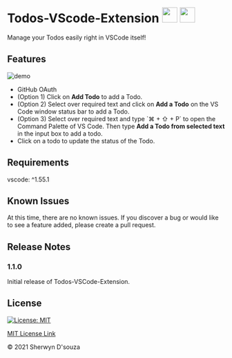 # Todos-VScode-Extension <img src="https://upload.wikimedia.org/wikipedia/commons/thumb/9/9a/Visual_Studio_Code_1.35_icon.svg/1024px-Visual_Studio_Code_1.35_icon.svg.png" height="35px" width="35px"/> <img src="https://freepngimg.com/download/android/62306-do-task-to-icons-list-item-computer.png" height="35px" width="35px"/>

Manage your Todos easily right in VSCode itself!

## Features

![demo](https://i.ibb.co/k1CFh8f/demo.gif)

<ul>
  <li>GitHub OAuth</li>
  <li>(Option 1) Click on <b>Add Todo</b> to add a Todo.</li>
  <li>(Option 2) Select over required text and click on <b>Add a Todo</b> on the VS Code window status bar to add a Todo.</li>
  <li>(Option 3) Select over required text and type `⌘ + ⇧ + P` to open the Command Palette of VS Code. Then type <b>Add a Todo from selected text</b> in the input box to add a todo.</li>
  <li>Click on a todo to update the status of the Todo.</li>
</ul>

## Requirements

vscode: ^1.55.1

## Known Issues

At this time, there are no known issues. If you discover a bug or would like to see a feature added, please create a pull request.

## Release Notes

### 1.1.0

Initial release of Todos-VSCode-Extension.

## License

[![License: MIT](https://img.shields.io/badge/License-MIT-yellow.svg)](https://opensource.org/licenses/MIT)

[MIT License Link](https://github.com/sherwyn11/Todos-VSCode-Extension/blob/master/LICENSE)


&copy; 2021 Sherwyn D'souza
